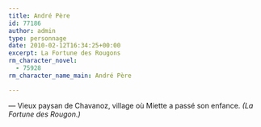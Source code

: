 ```yaml
---
title: André Père
id: 77186
author: admin
type: personnage
date: 2010-02-12T16:34:25+00:00
excerpt: La Fortune des Rougons
rm_character_novel:
  - 75928
rm_character_name_main: André Père

---
```

— Vieux paysan de Chavanoz, village où Miette a passé son enfance. _(La Fortune des Rougon.)_